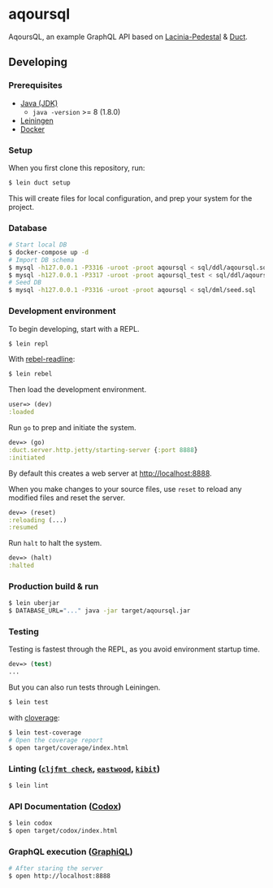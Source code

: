 # aqoursql

AqoursQL, an example GraphQL API based on [Lacinia-Pedestal](https://github.com/walmartlabs/lacinia-pedestal) & [Duct](https://github.com/duct-framework/duct).

## Developing

### Prerequisites

- [Java (JDK)](http://openjdk.java.net/)
    - `java -version` >= 8 (1.8.0)
- [Leiningen](https://leiningen.org/)
- [Docker](https://www.docker.com/)

### Setup

When you first clone this repository, run:

```sh
$ lein duct setup
```

This will create files for local configuration, and prep your system
for the project.

### Database

```sh
# Start local DB
$ docker-compose up -d
# Import DB schema
$ mysql -h127.0.0.1 -P3316 -uroot -proot aqoursql < sql/ddl/aqoursql.sql
$ mysql -h127.0.0.1 -P3317 -uroot -proot aqoursql_test < sql/ddl/aqoursql.sql
# Seed DB
$ mysql -h127.0.0.1 -P3316 -uroot -proot aqoursql < sql/dml/seed.sql
```

### Development environment

To begin developing, start with a REPL.

```sh
$ lein repl
```

With [rebel-readline](https://github.com/bhauman/rebel-readline):

```sh
$ lein rebel
```

Then load the development environment.

```clojure
user=> (dev)
:loaded
```

Run `go` to prep and initiate the system.

```clojure
dev=> (go)
:duct.server.http.jetty/starting-server {:port 8888}
:initiated
```

By default this creates a web server at <http://localhost:8888>.

When you make changes to your source files, use `reset` to reload any
modified files and reset the server.

```clojure
dev=> (reset)
:reloading (...)
:resumed
```

Run `halt` to halt the system.

```clojure
dev=> (halt)
:halted
```

### Production build & run

```sh
$ lein uberjar
$ DATABASE_URL="..." java -jar target/aqoursql.jar
```

### Testing

Testing is fastest through the REPL, as you avoid environment startup
time.

```clojure
dev=> (test)
...
```

But you can also run tests through Leiningen.

```sh
$ lein test
```

with [cloverage](https://github.com/cloverage/cloverage):

```sh
$ lein test-coverage
# Open the coverage report
$ open target/coverage/index.html
```

### Linting ([`cljfmt check`](https://github.com/weavejester/cljfmt), [`eastwood`](https://github.com/jonase/eastwood), [`kibit`](https://github.com/jonase/kibit))

```sh
$ lein lint
```

### API Documentation ([Codox](https://github.com/weavejester/codox))

```sh
$ lein codox
$ open target/codox/index.html
```

### GraphQL execution ([GraphiQL](https://github.com/graphql/graphiql))

```sh
# After staring the server
$ open http://localhost:8888
```
